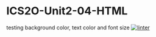 # ICS2O-Unit2-04-HTML
testing background color, text color and font size
 [![linter](https://github.com/victor-phillips/ICS2O-Unit2-04-HTML/workflows/linter/badge.svg)](https://github.com/marketplace/actions/super-linter)         
